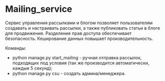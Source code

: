 # Mailing_service
Сервис управления рассылками и блогом позволяет пользователям создавать и настраивать рассылки, а также публиковать статьи в блоге для продвижения. Разделение прав доступа обеспечивает безопасность. Кеширование данных повышает производительность.

Команды:

- python manage.py start_mailing - ручная отправка рассылок, подходящих под условия (так же производится автоматически, каждые 5 секунд);
- python manage.py csu - создать админа/менеджера.      
